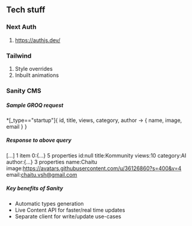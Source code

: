 ## Tech stuff

### Next Auth
1. https://authjs.dev/

### Tailwind
1. Style overrides
2. Inbuilt animations

### Sanity CMS
##### Sample GROQ request

*[_type=="startup"]{
  id,
  title,
  views,
  category,
  author -> {
    name,
    image,
    email
  }
}


##### Response to above query
[…] 1 item
0:{…} 5 properties
id:null
title:Kommunity
views:10
category:AI
author:{…} 3 properties
name:Chaitu
image:https://avatars.githubusercontent.com/u/36126860?s=400&v=4
email:chaitu.vsh@gmail.com



##### Key benefits of Sanity
* Automatic types generation
* Live Content API for faster/real time updates
* Separate client for write/update use-cases